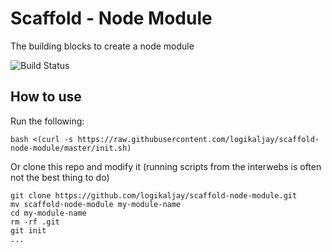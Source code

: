 # Scaffold - Node Module
The building blocks to create a node module

![Build Status](https://api.travis-ci.org/logikaljay/scaffold-node-module.svg)

## How to use
Run the following:
```
bash <(curl -s https://raw.githubusercontent.com/logikaljay/scaffold-node-module/master/init.sh)
```

Or clone this repo and modify it (running scripts from the interwebs is often not the best thing to do)
```
git clone https://github.com/logikaljay/scaffold-node-module.git
mv scaffold-node-module my-module-name
cd my-module-name
rm -rf .git
git init
...
```